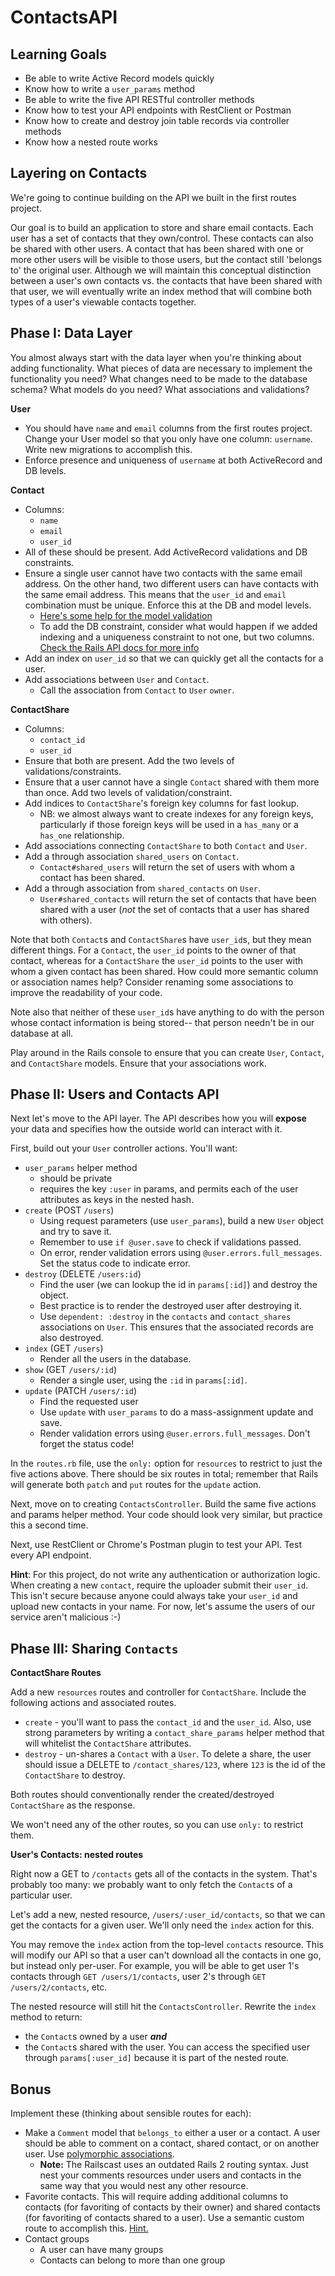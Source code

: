 # ContactsAPI

## Learning Goals

+ Be able to write Active Record models quickly
+ Know how to write a `user_params` method
+ Be able to write the five API RESTful controller methods
+ Know how to test your API endpoints with RestClient or Postman
+ Know how to create and destroy join table records via controller methods
+ Know how a nested route works 

## Layering on Contacts

We're going to continue building on the API we built in the first
routes project.

Our goal is to build an application to store and share email contacts.
Each user has a set of contacts that they own/control. These contacts
can also be shared with other users. A contact that has been shared with
one or more other users will be visible to those users, but the contact
still 'belongs to' the original user. Although we will maintain this
conceptual distinction between a user's own contacts vs. the contacts
that have been shared with that user, we will eventually write an index
method that will combine both types of a user's viewable contacts
together.

## Phase I: Data Layer

You almost always start with the data layer when you're thinking about
adding functionality. What pieces of data are necessary to implement
the functionality you need? What changes need to be made to the
database schema? What models do you need? What associations and
validations?

**User**

* You should have `name` and `email` columns from the first routes
  project. Change your User model so that you only have one column:
  `username`. Write new migrations to accomplish this.
* Enforce presence and uniqueness of `username` at both ActiveRecord
  and DB levels.

**Contact**

* Columns:
    * `name`
    * `email`
    * `user_id`
* All of these should be present. Add ActiveRecord validations and DB
  constraints.
* Ensure a single user cannot have two contacts with the same
  email address. On the other hand, two different users can have
  contacts with the same email address. This means that the `user_id` and
  `email` combination must be unique. Enforce this at the DB and model
  levels.
    * [Here's some help for the model validation][scoped-uniqueness]
    * To add the DB constraint, consider what would happen if we added
      indexing and a uniqueness constraint to not one, but two columns.
      [Check the Rails API docs for more info][multi-column-indexing]
* Add an index on `user_id` so that we can quickly get all the contacts for a user.
* Add associations between `User` and `Contact`.
  * Call the association from `Contact` to `User` `owner`.

[scoped-uniqueness]: http://apidock.com/rails/ActiveModel/Validations/ClassMethods/validates#940-uniqueness
[multi-column-indexing]: http://apidock.com/rails/v2.3.8/ActiveRecord/ConnectionAdapters/SchemaStatements/add_index

**ContactShare**

* Columns:
    * `contact_id`
    * `user_id`
* Ensure that both are present. Add the two levels of
  validations/constraints.
* Ensure that a user cannot have a single `Contact` shared with them more than once.
  Add two levels of validation/constraint.
* Add indices to `ContactShare`'s foreign key columns for fast lookup.
  * NB: we almost always want to create indexes for any foreign keys,
    particularly if those foreign keys will be used in a `has_many` or a
    `has_one` relationship.
* Add associations connecting `ContactShare` to both `Contact` and
  `User`.
* Add a through association `shared_users` on `Contact`.
    * `Contact#shared_users` will return the set of users with whom a contact has
      been shared.
* Add a through association from `shared_contacts` on `User`.
    * `User#shared_contacts` will return the set of contacts that have been
      shared with a user (*not* the set of contacts that a user has
      shared with others).

Note that both `Contact`s and `ContactShare`s have `user_id`s, but they
mean different things. For a `Contact`, the `user_id` points to the
owner of that contact, whereas for a `ContactShare` the `user_id` points
to the user with whom a given contact has been shared. How could more
semantic column or association names help? Consider renaming some associations
to improve the readability of your code.

Note also that neither of these `user_id`s have anything to do with the
person whose contact information is being stored-- that person needn't be in our
database at all.

Play around in the Rails console to ensure that you can create `User`,
`Contact`, and `ContactShare` models. Ensure that your associations
work.

## Phase II: Users and Contacts API

Next let's move to the API layer. The API describes how you will **expose**
your data and specifies how the outside world can interact with it.

First, build out your `User` controller actions. You'll want:

* `user_params` helper method
    * should be private
    * requires the key `:user` in params, and permits each of the user
      attributes as keys in the nested hash.
* `create` (POST `/users`)
    * Using request parameters (use `user_params`), build a new
      `User` object and try to save it.
    * Remember to use `if @user.save` to check if validations passed.
    * On error, render validation errors using
      `@user.errors.full_messages`. Set the status code to indicate
      error.
* `destroy` (DELETE `/users:id`)
    * Find the user (we can lookup the id in `params[:id]`) and destroy the object.
    * Best practice is to render the destroyed user after destroying it.
    * Use `dependent: :destroy` in the `contacts` and
      `contact_shares` associations on `User`. This ensures that the
      associated records are also destroyed.
* `index` (GET `/users`)
    * Render all the users in the database.
* `show` (GET `/users/:id`)
    * Render a single user, using the `:id` in `params[:id]`.
* `update` (PATCH `/users/:id`)
    * Find the requested user
    * Use `update` with `user_params` to do a mass-assignment update
      and save.
    * Render validation errors using
      `@user.errors.full_messages`. Don't forget the status code!

In the `routes.rb` file, use the `only:` option for `resources` to
restrict to just the five actions above. There should be six routes
in total; remember that Rails will generate both `patch` and `put`
routes for the `update` action.

Next, move on to creating `ContactsController`. Build the same five
actions and params helper method. Your code should look very similar,
but practice this a second time.

Next, use RestClient or Chrome's Postman plugin to test your API. Test
every API endpoint.

**Hint**: For this project, do not write any authentication or
authorization logic. When creating a new `contact`, require the
uploader submit their `user_id`. This isn't secure because anyone
could always take your `user_id` and upload new contacts in your name.
For now, let's assume the users of our service aren't malicious
:-)

## Phase III: Sharing `Contacts`

**ContactShare Routes**

Add a new `resources` routes and controller for `ContactShare`.
Include the following actions and associated routes.
* `create` - you'll want to pass the `contact_id` and the `user_id`.
Also, use strong parameters by writing a `contact_share_params` helper
method that will whitelist the `ContactShare` attributes.
* `destroy` - un-shares a `Contact` with a `User`. To delete a share,
the user should issue a DELETE to `/contact_shares/123`, where
`123` is the id of the `ContactShare` to destroy.

Both routes should conventionally render the created/destroyed
`ContactShare` as the response.

We won't need any of the other routes, so you can use `only:` to
restrict them.

**User's Contacts: nested routes**

Right now a GET to `/contacts` gets all of the contacts in the
system. That's probably too many: we probably want to only fetch the
`Contact`s of a particular user.

Let's add a new, nested resource, `/users/:user_id/contacts`, so that
we can get the contacts for a given user. We'll only need the `index`
action for this.

You may remove the `index` action from the top-level `contacts`
resource. This will modify our API so that a user can't download all the
contacts in one go, but instead only per-user. For example, you will
be able to get user 1's contacts through `GET /users/1/contacts`, user 2's through
`GET /users/2/contacts`, etc.

The nested resource will still hit the `ContactsController`. Rewrite
the `index` method to return:

*  the `Contact`s owned by a user ***and***
*  the `Contact`s shared with the user.
You can access the specified user through `params[:user_id]`
because it is part of the nested route.

## Bonus

Implement these (thinking about sensible routes for each):

* Make a `Comment` model that `belongs_to` either a user or a
  contact. A user should be able to comment on a contact, shared
  contact, or on another user. Use [polymorphic associations][poly-assoc].
  * **Note:** The Railscast uses an outdated Rails 2 routing syntax.
    Just nest your comments resources under users and contacts in the
    same way that you would nest any other resource.
* Favorite contacts. This will require adding additional columns to
  contacts (for favoriting of contacts by their owner) and shared
  contacts (for favoriting of contacts shared to a user). Use a semantic
  custom route to accomplish this. [Hint.][more-restful-actions]
* Contact groups
    * A user can have many groups
    * Contacts can belong to more than one group

[poly-assoc]: http://guides.rubyonrails.org/association_basics.html#polymorphic-associations
[concerns-for-models]: http://signalvnoise.com/posts/3372-put-chubby-models-on-a-diet-with-concerns
[more-restful-actions]: http://guides.rubyonrails.org/v3.2.14/routing.html#adding-more-restful-actions
